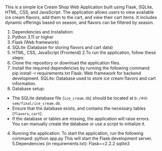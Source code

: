 This is a simple Ice Cream Shop Web Application built using Flask, SQLite, HTML, CSS, and
JavaScript.
The application allows users to view available ice cream flavors, add them to the cart, and view their
cart items. It includes dynamic offerings based on season, and flavors can be filtered by season.
1. Dependencies and Installation:
 1. Python 3.11 or higher
 2. Flask (Web framework)
 3. SQLite (Database for storing flavors and cart data)
 4. HTML, CSS, JavaScript (Frontend)
2.To run the application, follow these steps:
 1. Clone the repository or download the application files.
 2. Install the required dependencies by running the following command:
     pip install -r requirements.txt
     Flask: Web framework for backend development.
     SQLite: Database used to store ice cream flavors and cart information.
3. Database setup:
 - The SQLite database file (`ice_cream.db`) should be located at `D:/4th sem/final/ice_cream.db`.
 - Ensure that the database exists, and contains the necessary tables (`flavors`, `cart`).
 - If the database or tables are missing, the application will raise errors. You can manually create
the database or use a script to initialize it.
4. Running the application:
 To start the application, run the following command:
  python app.py
  This will start the Flask development server.
5.Dependencies (in requirements.txt):
 Flask==2.2.2
 sqlite3

